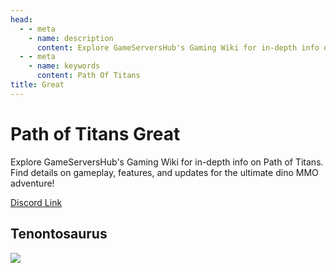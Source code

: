 ```yaml
---
head:
  - - meta
    - name: description
      content: Explore GameServersHub's Gaming Wiki for in-depth info on Path of Titans. Find details on gameplay, features, and updates for the ultimate dino MMO adventure! 
  - - meta
    - name: keywords
      content: Path Of Titans
title: Great
---
```


# Path of Titans Great

Explore GameServersHub's Gaming Wiki for in-depth info on Path of Titans. Find details on gameplay, features, and updates for the ultimate dino MMO adventure! 

[Discord Link](#)

## Tenontosaurus
<a href='./Path-of-Titans-GTenontosaurus' target='_blank'> <img src='https://web-cdn.alderongames.com/files/978/conversions/image-54-icon.jpg' /> </a>
